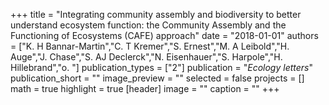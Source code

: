 +++
title = "Integrating community assembly and biodiversity to better understand ecosystem function: the Community Assembly and the Functioning of Ecosystems (CAFE) approach"
date = "2018-01-01"
authors = ["K. H Bannar-Martin","C. T Kremer","S. Ernest","M. A Leibold","H. Auge","J. Chase","S. AJ Declerck","N. Eisenhauer","S. Harpole","H. Hillebrand","o. "]
publication_types = ["2"]
publication = "_Ecology letters_"
publication_short = ""
image_preview = ""
selected = false
projects = []
math = true
highlight = true
[header]
image = ""
caption = ""
+++

